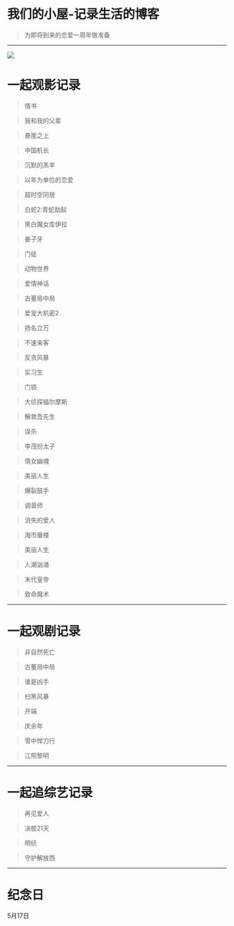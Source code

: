# 我们的小屋-记录生活的博客

> 为即将到来的恋爱一周年做准备
*****
![  ](http://img.2qqtouxiang.com/pic/TP9800_03.jpg)

# 一起观影记录

>情书

>我和我的父辈

>悬崖之上

>中国机长

>沉默的羔羊

>以年为单位的恋爱

>超时空同居

>白蛇2:青蛇劫起

>黑白魔女库伊拉

>姜子牙

>门徒

>动物世界

>爱情神话

>古董局中局

>爱宠大机密2

>扬名立万

>不速来客

>反贪风暴

>实习生

>门锁

>大侦探福尔摩斯

>解救吾先生

>误杀

>李茂扮太子

>倩女幽魂

>美丽人生

>爆裂鼓手

>调音师

>消失的爱人

>海市蜃楼

>美丽人生

>人潮汹涌

>末代皇帝

>致命魔术

*****
# 一起观剧记录

>非自然死亡

>古董局中局

>谁是凶手

>扫黑风暴

>开端

>庆余年

>雪中悍刀行

>江照黎明

*****
# 一起追综艺记录

>再见爱人

>决胜21天

>明侦

>守护解放西

*****
# 纪念日
5月17日
